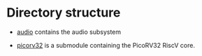 Directory structure
========================

- [audio](./soc/audio) contains the audio subsystem

- [picorv32](https://github.com/cliffordwolf/picorv32/tree/e0baf2e0bd49fdddef2e3440c1f6364478655154) is a submodule containing the PicoRV32 RiscV core.
